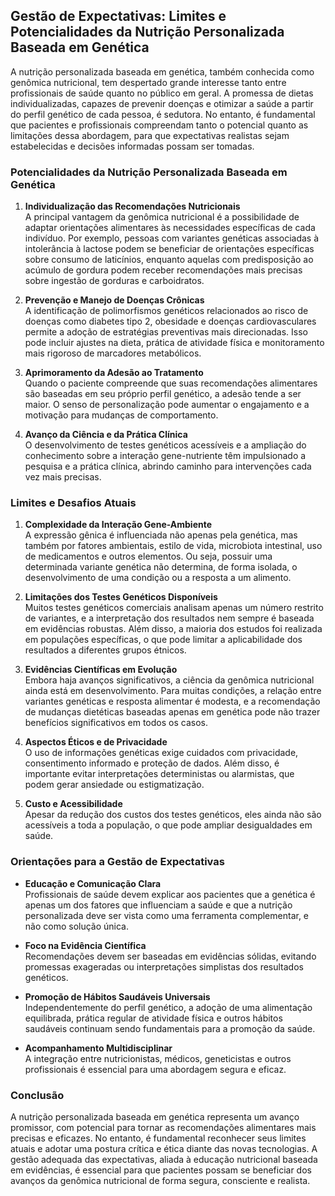 
## Gestão de Expectativas: Limites e Potencialidades da Nutrição Personalizada Baseada em Genética

A nutrição personalizada baseada em genética, também conhecida como genômica nutricional, tem despertado grande interesse tanto entre profissionais de saúde quanto no público em geral. A promessa de dietas individualizadas, capazes de prevenir doenças e otimizar a saúde a partir do perfil genético de cada pessoa, é sedutora. No entanto, é fundamental que pacientes e profissionais compreendam tanto o potencial quanto as limitações dessa abordagem, para que expectativas realistas sejam estabelecidas e decisões informadas possam ser tomadas.

### Potencialidades da Nutrição Personalizada Baseada em Genética

1. **Individualização das Recomendações Nutricionais**  
   A principal vantagem da genômica nutricional é a possibilidade de adaptar orientações alimentares às necessidades específicas de cada indivíduo. Por exemplo, pessoas com variantes genéticas associadas à intolerância à lactose podem se beneficiar de orientações específicas sobre consumo de laticínios, enquanto aquelas com predisposição ao acúmulo de gordura podem receber recomendações mais precisas sobre ingestão de gorduras e carboidratos.

2. **Prevenção e Manejo de Doenças Crônicas**  
   A identificação de polimorfismos genéticos relacionados ao risco de doenças como diabetes tipo 2, obesidade e doenças cardiovasculares permite a adoção de estratégias preventivas mais direcionadas. Isso pode incluir ajustes na dieta, prática de atividade física e monitoramento mais rigoroso de marcadores metabólicos.

3. **Aprimoramento da Adesão ao Tratamento**  
   Quando o paciente compreende que suas recomendações alimentares são baseadas em seu próprio perfil genético, a adesão tende a ser maior. O senso de personalização pode aumentar o engajamento e a motivação para mudanças de comportamento.

4. **Avanço da Ciência e da Prática Clínica**  
   O desenvolvimento de testes genéticos acessíveis e a ampliação do conhecimento sobre a interação gene-nutriente têm impulsionado a pesquisa e a prática clínica, abrindo caminho para intervenções cada vez mais precisas.

### Limites e Desafios Atuais

1. **Complexidade da Interação Gene-Ambiente**  
   A expressão gênica é influenciada não apenas pela genética, mas também por fatores ambientais, estilo de vida, microbiota intestinal, uso de medicamentos e outros elementos. Ou seja, possuir uma determinada variante genética não determina, de forma isolada, o desenvolvimento de uma condição ou a resposta a um alimento.

2. **Limitações dos Testes Genéticos Disponíveis**  
   Muitos testes genéticos comerciais analisam apenas um número restrito de variantes, e a interpretação dos resultados nem sempre é baseada em evidências robustas. Além disso, a maioria dos estudos foi realizada em populações específicas, o que pode limitar a aplicabilidade dos resultados a diferentes grupos étnicos.

3. **Evidências Científicas em Evolução**  
   Embora haja avanços significativos, a ciência da genômica nutricional ainda está em desenvolvimento. Para muitas condições, a relação entre variantes genéticas e resposta alimentar é modesta, e a recomendação de mudanças dietéticas baseadas apenas em genética pode não trazer benefícios significativos em todos os casos.

4. **Aspectos Éticos e de Privacidade**  
   O uso de informações genéticas exige cuidados com privacidade, consentimento informado e proteção de dados. Além disso, é importante evitar interpretações deterministas ou alarmistas, que podem gerar ansiedade ou estigmatização.

5. **Custo e Acessibilidade**  
   Apesar da redução dos custos dos testes genéticos, eles ainda não são acessíveis a toda a população, o que pode ampliar desigualdades em saúde.

### Orientações para a Gestão de Expectativas

- **Educação e Comunicação Clara**  
  Profissionais de saúde devem explicar aos pacientes que a genética é apenas um dos fatores que influenciam a saúde e que a nutrição personalizada deve ser vista como uma ferramenta complementar, e não como solução única.

- **Foco na Evidência Científica**  
  Recomendações devem ser baseadas em evidências sólidas, evitando promessas exageradas ou interpretações simplistas dos resultados genéticos.

- **Promoção de Hábitos Saudáveis Universais**  
  Independentemente do perfil genético, a adoção de uma alimentação equilibrada, prática regular de atividade física e outros hábitos saudáveis continuam sendo fundamentais para a promoção da saúde.

- **Acompanhamento Multidisciplinar**  
  A integração entre nutricionistas, médicos, geneticistas e outros profissionais é essencial para uma abordagem segura e eficaz.

### Conclusão

A nutrição personalizada baseada em genética representa um avanço promissor, com potencial para tornar as recomendações alimentares mais precisas e eficazes. No entanto, é fundamental reconhecer seus limites atuais e adotar uma postura crítica e ética diante das novas tecnologias. A gestão adequada das expectativas, aliada à educação nutricional baseada em evidências, é essencial para que pacientes possam se beneficiar dos avanços da genômica nutricional de forma segura, consciente e realista.
```
